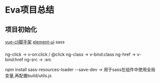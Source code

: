 # Eva项目总结

## 项目初始化

 [vue-cli脚手架](https://cn.vuejs.org/v2/guide/installation.html)
 [element-ui](http://element-cn.eleme.io/#/zh-CN/component/quickstart)
 sass

###

ng-click  ->   v-on:click / @click
ng-class  ->   v-bind:class 
ng-href   ->   v-bind:href
ng-src    ->   :src

npm install sass-resources-loader --save-dev  ->  用于sass在组件中使用全局变量,再配置build/utils.js